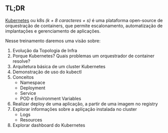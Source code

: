 ## TL;DR

[Kubernetes](https://kubernetes.io/) ou k8s *(k + 8 caracteres + s)* é uma plataforma open-source de orquestração de containers, que permite escalonamento, automatização de implantações e gerenciamento de aplicações. 

Nesse treinamento daremos uma visão sobre:

1. Evolução da Topologia de Infra
2. Porque Kubernetes? Quais problemas um orquestrador de container resolve?
3. Arquitetura básica de um cluster Kubernetes
4. Demonstração de uso do kubectl
5. Conceitos
    - Namespace
    - Deployment
    - Service
    - POD e Environment Variables
6. Realizar deploy de uma aplicação, a partir de uma imagem no registry
7. Explorar informações sobre a apliçação instalada no cluster
    - Logs
    - Resources
8. Explorar dashboard do Kubernetes
